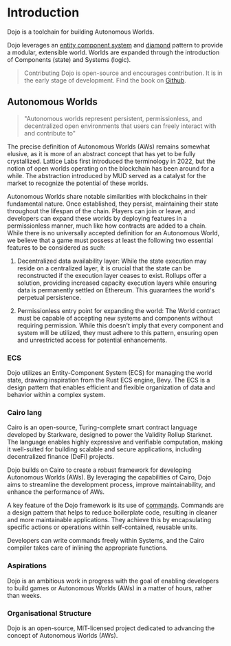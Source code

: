 # Introduction

Dojo is a toolchain for building Autonomous Worlds.

Dojo leverages an [entity component system](https://en.wikipedia.org/wiki/Entity_component_system) and [diamond](https://eips.ethereum.org/EIPS/eip-2535) pattern to provide a modular, extensible world. Worlds are expanded through the introduction of Components (state) and Systems (logic).

> Contributing
Dojo is open-source and encourages contribution. It is in the early stage of development. Find the book on [Github](https://github.com/dojoengine/book).


## Autonomous Worlds

> "Autonomous worlds represent persistent, permissionless, and decentralized open environments that users can freely interact with and contribute to"

The precise definition of Autonomous Worlds (AWs) remains somewhat elusive, as it is more of an abstract concept that has yet to be fully crystallized. Lattice Labs first introduced the terminology in 2022, but the notion of open worlds operating on the blockchain has been around for a while. The abstraction introduced by MUD served as a catalyst for the market to recognize the potential of these worlds.

Autonomous Worlds share notable similarities with blockchains in their fundamental nature. Once established, they persist, maintaining their state throughout the lifespan of the chain. Players can join or leave, and developers can expand these worlds by deploying features in a permissionless manner, much like how contracts are added to a chain. While there is no universally accepted definition for an Autonomous World, we believe that a game must possess at least the following two essential features to be considered as such:

1. Decentralized data availability layer: While the state execution may reside on a centralized layer, it is crucial that the state can be reconstructed if the execution layer ceases to exist. Rollups offer a solution, providing increased capacity execution layers while ensuring data is permanently settled on Ethereum. This guarantees the world's perpetual persistence.

2. Permissionless entry point for expanding the world: The World contract must be capable of accepting new systems and components without requiring permission. While this doesn't imply that every component and system will be utilized, they must adhere to this pattern, ensuring open and unrestricted access for potential enhancements.

### ECS

Dojo utilizes an Entity-Component System (ECS) for managing the world state, drawing inspiration from the Rust ECS engine, Bevy. The ECS is a design pattern that enables efficient and flexible organization of data and behavior within a complex system.

### Cairo lang

Cairo is an open-source, Turing-complete smart contract language developed by Starkware, designed to power the Validity Rollup Starknet. The language enables highly expressive and verifiable computation, making it well-suited for building scalable and secure applications, including decentralized finance (DeFi) projects.

Dojo builds on Cairo to create a robust framework for developing Autonomous Worlds (AWs). By leveraging the capabilities of Cairo, Dojo aims to streamline the development process, improve maintainability, and enhance the performance of AWs.

A key feature of the Dojo framework is its use of [commands](./framework/commands.md). Commands are a design pattern that helps to reduce boilerplate code, resulting in cleaner and more maintainable applications. They achieve this by encapsulating specific actions or operations within self-contained, reusable units.

Developers can write commands freely within Systems, and the Cairo compiler takes care of inlining the appropriate functions. 

### Aspirations

Dojo is an ambitious work in progress with the goal of enabling developers to build games or Autonomous Worlds (AWs) in a matter of hours, rather than weeks.

### Organisational Structure

Dojo is an open-source, MIT-licensed project dedicated to advancing the concept of Autonomous Worlds (AWs).
